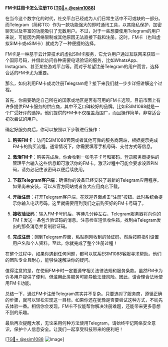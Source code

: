 **FM卡註冊卡怎么注册TG [[TG💪+ @esim1088](https://t.me/s/esim1088)]**

在当今这个数字化的时代，社交平台已经成为人们日常生活中不可或缺的一部分。而Telegram（简称TG）作为一款功能强大的即时通讯工具，以其隐私保护、加密聊天以及丰富的功能吸引了无数用户。不过，对于一些想要使用Telegram的用户来说，可能因为网络限制或其他原因无法直接下载和注册。这时，FM卡（也叫虚拟SIM卡或eSIM卡）就成为了一种便捷的选择。

FM卡是一种基于云计算技术的虚拟SIM卡服务，它允许用户通过互联网来获取一个国际号码，并借此访问各种需要电话验证的服务，比如WhatsApp、Instagram、甚至某些游戏平台等。而对于希望注册Telegram的用户而言，选择合适的FM卡尤为重要。

那么，如何利用FM卡成功注册Telegram呢？接下来我们就一步步详细讲解这个过程。

首先，你需要确定自己所在的国家或地区是否有可用的FM卡选项。目前市面上有许多提供FM卡服务的供应商，其中不乏口碑较好的品牌。比如ESIM1088就是一个广受好评的选择。他们提供的FM卡不仅覆盖范围广，而且操作简单，非常适合初次尝试的用户。

确定好服务商后，你可以按照以下步骤进行操作：

1. **购买FM卡**：访问ESIM1088官网或者其他可靠的服务商网站，根据提示完成FM卡的购买流程。通常情况下，你需要填写手机号码、支付方式等信息。

2. **激活FM卡**：购买完成后，你会收到一张电子卡号和密码。登录服务商提供的管理平台输入这些信息即可激活你的FM卡。激活过程中可能会要求设置PIN码，请务必记住该密码以便后续使用。

3. **下载Telegram客户端**：确保你的设备已经安装了最新的Telegram应用程序。如果尚未安装，可以从官方网站或者各大应用商店下载。

4. **开始注册**：打开Telegram客户端，在欢迎界面点击“注册”按钮。此时系统会提示你输入电话号码。这里就需要用到我们之前购买好的FM卡号码了。

5. **接收验证码**：输入FM卡号码后，等待几分钟左右，Telegram服务器将向你的FM卡发送一条包含验证码的消息。注意检查短信收件箱，找到由Telegram发出的那条消息并复制验证码。

6. **完成注册**：回到Telegram界面，粘贴刚刚收到的验证码，然后按照指引设置用户名和个人资料。至此，你就完成了整个注册过程！

在整个过程中，如果你遇到任何问题，都可以联系ESIM1088客服寻求帮助。他们的团队专业且耐心，能够快速解决你的疑问。

值得注意的是，在使用FM卡时一定要遵守相关法律法规和服务条款。虽然FM卡为许多用户提供了便利，但滥用此类服务可能导致法律风险。因此，请合理合法地使用FM卡功能。

总结一下，通过FM卡注册Telegram其实并不复杂。只要选对了服务商，遵循正确的步骤，就可以轻松实现这一目标。如果你还在犹豫是否要尝试这种方式，不妨先去体验一番。相信你会发现，FM卡不仅能帮你解决注册难题，还能带来更多意想不到的乐趣。

最后再次提醒大家，无论采用何种方法使用Telegram，请始终牢记网络安全意识，保护个人信息安全。让我们一起享受科技带来的便利吧！

[[TG💪+ @esim1088](https://t.me/s/esim1088) ![Image](https://i.postimg.cc/4NQfJmqS/Snipaste-2025-05-13-00-14-12.png)]
